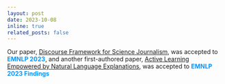 ```yaml
---
layout: post
date: 2023-10-08
inline: true
related_posts: false
---
```


Our paper, [Discourse Framework for Science Journalism](https://arxiv.org/abs/2310.15077), was accepted to **<span style="color:#0096FF">EMNLP 2023</span>**, and another first-authored paper, [Active Learning Empowered by Natural Language Explanations](https://arxiv.org/abs/2305.12710), was accepted to **<span style="color:#0096FF">EMNLP 2023 Findings</span>**
